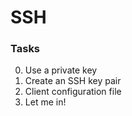 # SSH



### Tasks
0. Use a private key 
1. Create an SSH key pair
2. Client configuration file 
3. Let me in! 

